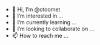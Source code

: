 - 👋 Hi, I’m @otoomet
- 👀 I’m interested in ...
- 🌱 I’m currently learning ...
- 💞️ I’m looking to collaborate on ...
- 📫 How to reach me ...

<!---
otoomet/otoomet is a ✨ special ✨ repository because its `README.md` (this file) appears on your GitHub profile.
You can click the Preview link to take a look at your changes.
--->
